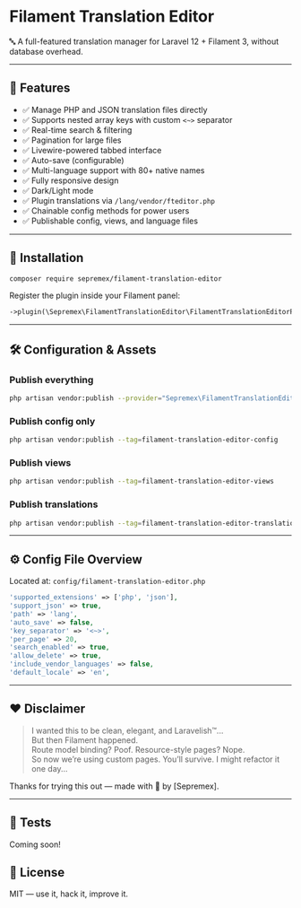 # Filament Translation Editor

🔤 A full-featured translation manager for Laravel 12 + Filament 3, without database overhead.

---

## 🧩 Features

- ✅ Manage PHP and JSON translation files directly
- ✅ Supports nested array keys with custom `<~>` separator
- ✅ Real-time search & filtering
- ✅ Pagination for large files
- ✅ Livewire-powered tabbed interface
- ✅ Auto-save (configurable)
- ✅ Multi-language support with 80+ native names
- ✅ Fully responsive design
- ✅ Dark/Light mode
- ✅ Plugin translations via `/lang/vendor/fteditor.php`
- ✅ Chainable config methods for power users
- ✅ Publishable config, views, and language files

---

## 🚀 Installation

```bash
composer require sepremex/filament-translation-editor
```

Register the plugin inside your Filament panel:

```php
->plugin(\Sepremex\FilamentTranslationEditor\FilamentTranslationEditorPlugin::make())
```

---

## 🛠 Configuration & Assets

### Publish everything

```bash
php artisan vendor:publish --provider="Sepremex\FilamentTranslationEditor\FilamentTranslationEditorServiceProvider"
```

### Publish config only

```bash
php artisan vendor:publish --tag=filament-translation-editor-config
```

### Publish views

```bash
php artisan vendor:publish --tag=filament-translation-editor-views
```

### Publish translations

```bash
php artisan vendor:publish --tag=filament-translation-editor-translations
```

---

## ⚙️ Config File Overview

Located at: `config/filament-translation-editor.php`

```php
'supported_extensions' => ['php', 'json'],
'support_json' => true,
'path' => 'lang',
'auto_save' => false,
'key_separator' => '<~>',
'per_page' => 20,
'search_enabled' => true,
'allow_delete' => true,
'include_vendor_languages' => false,
'default_locale' => 'en',
```

---

## ❤️ Disclaimer

> I wanted this to be clean, elegant, and Laravelish™️...  
> But then Filament happened.  
> Route model binding? Poof. Resource-style pages? Nope.  
> So now we’re using custom pages. You’ll survive. I might refactor it one day...

Thanks for trying this out — made with 💖 by [Sepremex].

---

## 🧪 Tests

Coming soon!

## 📄 License

MIT — use it, hack it, improve it.
